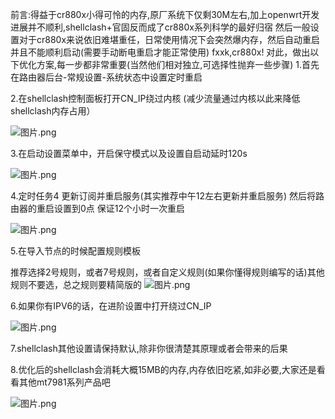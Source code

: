 前言:得益于cr880x小得可怜的内存,原厂系统下仅剩30M左右,加上openwrt开发进展并不顺利,shellclash+官固反而成了cr880x系列科学的最好归宿
然后一般设置对于cr880x来说依旧难堪重任，日常使用情况下会突然爆内存，然后自动重启并且不能顺利启动(需要手动断电重启才能正常使用)
fxxk,cr880x!
对此，做出以下优化方案,每一步都非常重要(当然他们相对独立,可选择性抛弃一些步骤)
1.首先在路由器后台-常规设置-系统状态中设置定时重启

2.在shellclash控制面板打开CN_IP绕过内核 (减少流量通过内核以此来降低shellclash内存占用）

![图片.png](https://s2.loli.net/2023/07/24/Rsw3h8bztokfnOC.png)

3.在启动设置菜单中，开启保守模式以及设置自启动延时120s

![图片.png](https://s2.loli.net/2023/07/24/ed9CgvlEji3qfmZ.png)

4.定时任务4 更新订阅并重启服务(其实推荐中午12左右更新并重启服务) 然后将路由器的重启设置到0点 保证12个小时一次重启

![图片.png](https://s2.loli.net/2023/07/24/8lQ3HrCwFpADmON.png)

5.在导入节点的时候配置规则模板

推荐选择2号规则，或者7号规则，或者自定义规则(如果你懂得规则编写的话)其他规则不要选，总之规则要精简版的
![图片.png](https://s2.loli.net/2023/07/24/PZwNiWzFJ1nVOAK.png)

6.如果你有IPV6的话，在进阶设置中打开绕过CN_IP

![图片.png](https://s2.loli.net/2023/07/24/Olc9hwxCJsBSn6k.png)

7.shellclash其他设置请保持默认,除非你很清楚其原理或者会带来的后果

8.优化后的shellclash会消耗大概15MB的内存,内存依旧吃紧,如非必要,大家还是看看其他mt7981系列产品吧

![图片.png](https://s2.loli.net/2023/07/24/9QWVDZvm76S8cdh.png)
